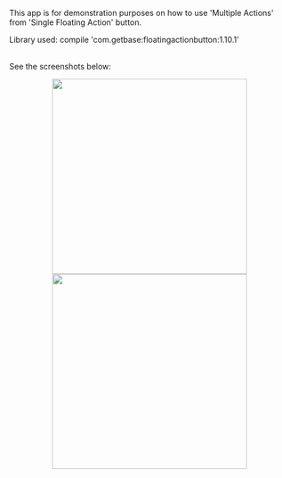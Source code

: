 This app is for demonstration purposes on how to use 'Multiple Actions' from 'Single Floating Action' button.<br />

Library used: compile 'com.getbase:floatingactionbutton:1.10.1'<br /><br />

See the screenshots below:<br />

<p align="center">
  <img src="https://github.com/CodeSpurt/MultipleActionsFabExample/blob/master/app/src/main/res/drawable/screenshot_1.png" width="350"/>
  <img src="https://github.com/CodeSpurt/MultipleActionsFabExample/blob/master/app/src/main/res/drawable/screenshot_2.png" width="350"/>
</p>
